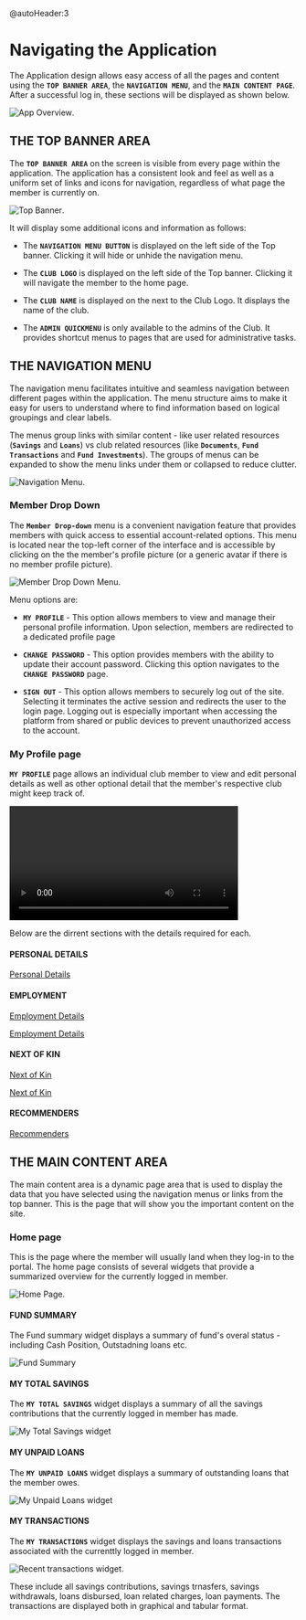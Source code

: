 @autoHeader:3
# Navigating the Application
The Application design allows easy access of all the pages and content using the **`TOP BANNER AREA`**, the **`NAVIGATION MENU`**,  and the  **`MAIN CONTENT PAGE`**. After a successful log in, these sections will be displayed as shown below.

![App Overview](static/images/2.1_App_Overview.png ":size=400").

## THE TOP BANNER AREA 
The **`TOP BANNER AREA`** on the screen is visible from every page within the application. The application has a consistent look and feel as well as a uniform
set of links and icons for navigation, regardless of what page the member is currently on.

![Top Banner](static/images/2.1.2_Top_Banner.png ":size=400").

 It will display some additional icons and information as follows:
 
 - The **`NAVIGATION MENU BUTTON`** is displayed on the left side of the Top banner. Clicking it will hide or unhide the navigation menu.

 - The **`CLUB LOGO`** is displayed on the left side of the Top banner. Clicking it will navigate the member to the home page.

- The **`CLUB NAME`** is displayed on the next to the Club Logo. It displays the name of the club.
 
- The **`ADMIN QUICKMENU`** is only available to the admins of the Club. It provides shortcut menus to pages that are used for administrative tasks.


 
## THE NAVIGATION MENU
The navigation menu facilitates intuitive and seamless navigation between different pages within the application. The menu structure aims to make it easy for users to understand where to find information based on logical groupings and clear labels. 

The menus group links with similar content - like user related resources (**`Savings`** and **`Loans`**) vs club related resources (like **`Documents`**, **`Fund Transactions`** and **`Fund Investments`**). The groups of menus can be expanded to show the menu links under them or collapsed to reduce clutter.

![Navigation Menu](static/images/2.1.3_Nav_Menu.png ":size=400").

### Member Drop Down
The **`Member Drop-down`** menu is a convenient navigation feature that provides members with quick access to essential account-related options. This menu is located near the top-left corner of the interface and is accessible by clicking on the the member's profile picture (or a generic avatar if there is no member profile picture).

  ![Member Drop Down Menu](static/images/2.1.3_Member_Dropdown_Menu.png ":size=200").

Menu options are:
- **`MY PROFILE`** - This option allows members to view and manage their personal profile information. Upon selection, members are redirected to a dedicated profile page


- **`CHANGE PASSWORD`** - This option provides members with the ability to update their account password. Clicking this option navigates to the **`CHANGE PASSWORD`** page.


- **`SIGN OUT`** - This option allows members to securely log out of the site. Selecting it terminates the active session and redirects the user to the login page.
Logging out is especially important when accessing the platform from shared or public devices to prevent unauthorized access to the account.


### My Profile page
**`MY PROFILE`** page allows an individual club member to view and edit personal details as well as other optional detail that the member's respective club might keep track of. 

<video src="static/video/My_Profile.mp4" width="400px" controls>
  <img src="static/images/1.3_My_Profile.png"/>
</video>

Below are the dirrent sections with the details required for each. 

<!-- tabs:start -->

#### **PERSONAL DETAILS**

[Personal Details](static/markdown/personal_details_fields.md ':include')


#### **EMPLOYMENT**

[Employment Details](static/markdown/employment_details.md ':include')

[Employment Details](static/markdown/employment_details_fields.md ':include')


#### **NEXT OF KIN**

[Next of Kin](static/markdown/next_of_kin.md ':include')

[Next of Kin](static/markdown/next_of_kin_fields.md ':include')

#### **RECOMMENDERS**

[Recommenders](static/markdown/recommenders.md ':include')

<!-- tabs:end -->

  
## THE MAIN CONTENT AREA 

The main content area is a dynamic page area that is used to display the data that you have selected using the navigation menus or links from the top banner. This is the page that will show you the important content on the site.

### Home page 

This is the page where the member will usually land when they log-in to the portal. The home page consists of several widgets that provide a summarized overview for the currently logged in member.

![Home Page](static/images/2.2_Home_Page.png ":size=400").

#### FUND SUMMARY

The Fund summary widget displays a summary of fund's overal status - including Cash Position, Outstadning loans etc.

![Fund Summary](static/images/2.3_Home_Page_Fund_Summary.png ":size=400") 
 
#### MY TOTAL SAVINGS

The **`MY TOTAL SAVINGS`** widget displays a summary of all the savings contributions that the currently logged in member has made.

![My Total Savings widget](static/images/2.3_Home_Page_My_Savings.png ":size=400") 

#### MY UNPAID LOANS
The **`MY UNPAID LOANS`** widget displays a summary of outstanding loans that the member owes.

![My Unpaid Loans  widget](static/images/2.3_Home_Page_My_Loans.png ":size=400 ") 

#### MY TRANSACTIONS

The **`MY TRANSACTIONS`** widget displays the savings and loans transactions associated with the currenttly logged in member.

![Recent transactions widget](static/images/2.3_Home_Page_Recent_Transactions.png ":size=400").

These include all savings contributions, savings trnasfers, savings withdrawals, loans disbursed, loan related charges, loan payments. The transactions are displayed both in graphical and tabular format.
